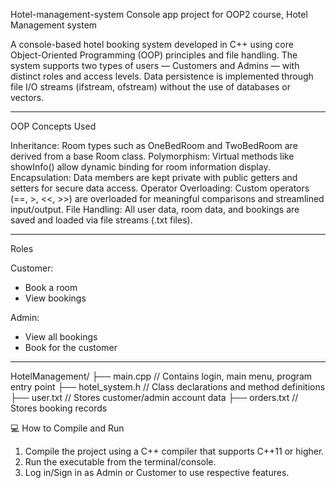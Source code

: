  Hotel-management-system
Console app project for OOP2 course, Hotel Management system

A console-based hotel booking system developed in C++ using core Object-Oriented Programming (OOP) principles and file handling. The system supports two types of users — Customers and Admins — with distinct roles and access levels. Data persistence is implemented through file I/O streams (ifstream, ofstream) without the use of databases or vectors.


---

 OOP Concepts Used

Inheritance: Room types such as OneBedRoom and TwoBedRoom are derived from a base Room class.
Polymorphism: Virtual methods like showInfo() allow dynamic binding for room information display.
Encapsulation: Data members are kept private with public getters and setters for secure data access.
Operator Overloading: Custom operators (==, >, <<, >>) are overloaded for meaningful comparisons and streamlined input/output.
File Handling: All user data, room data, and bookings are saved and loaded via file streams (.txt files).


---

 Roles

 Customer:
- Book a room
- View bookings

 Admin:
- View all bookings
- Book for the customer

---

HotelManagement/
├── main.cpp // Contains login, main menu, program entry point
├── hotel_system.h // Class declarations and method definitions
├── user.txt // Stores customer/admin account data
├── orders.txt // Stores booking records


 💻 How to Compile and Run

1. Compile the project using a C++ compiler that supports C++11 or higher.
2. Run the executable from the terminal/console.
3. Log in/Sign in as Admin or Customer to use respective features.
 

